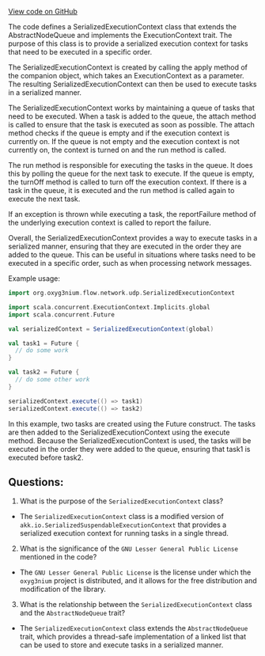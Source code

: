[View code on GitHub](https://github.com/oxyg3nium/oxyg3nium/flow/src/main/scala/org/oxyg3nium/flow/network/udp/SerializedExecutionContext.scala)

The code defines a SerializedExecutionContext class that extends the AbstractNodeQueue and implements the ExecutionContext trait. The purpose of this class is to provide a serialized execution context for tasks that need to be executed in a specific order. 

The SerializedExecutionContext is created by calling the apply method of the companion object, which takes an ExecutionContext as a parameter. The resulting SerializedExecutionContext can then be used to execute tasks in a serialized manner. 

The SerializedExecutionContext works by maintaining a queue of tasks that need to be executed. When a task is added to the queue, the attach method is called to ensure that the task is executed as soon as possible. The attach method checks if the queue is empty and if the execution context is currently on. If the queue is not empty and the execution context is not currently on, the context is turned on and the run method is called. 

The run method is responsible for executing the tasks in the queue. It does this by polling the queue for the next task to execute. If the queue is empty, the turnOff method is called to turn off the execution context. If there is a task in the queue, it is executed and the run method is called again to execute the next task. 

If an exception is thrown while executing a task, the reportFailure method of the underlying execution context is called to report the failure. 

Overall, the SerializedExecutionContext provides a way to execute tasks in a serialized manner, ensuring that they are executed in the order they are added to the queue. This can be useful in situations where tasks need to be executed in a specific order, such as when processing network messages. 

Example usage:

```scala
import org.oxyg3nium.flow.network.udp.SerializedExecutionContext

import scala.concurrent.ExecutionContext.Implicits.global
import scala.concurrent.Future

val serializedContext = SerializedExecutionContext(global)

val task1 = Future {
  // do some work
}

val task2 = Future {
  // do some other work
}

serializedContext.execute(() => task1)
serializedContext.execute(() => task2)
``` 

In this example, two tasks are created using the Future construct. The tasks are then added to the SerializedExecutionContext using the execute method. Because the SerializedExecutionContext is used, the tasks will be executed in the order they were added to the queue, ensuring that task1 is executed before task2.
## Questions: 
 1. What is the purpose of the `SerializedExecutionContext` class?
- The `SerializedExecutionContext` class is a modified version of `akk.io.SerializedSuspendableExecutionContext` that provides a serialized execution context for running tasks in a single thread.

2. What is the significance of the `GNU Lesser General Public License` mentioned in the code?
- The `GNU Lesser General Public License` is the license under which the `oxyg3nium` project is distributed, and it allows for the free distribution and modification of the library.

3. What is the relationship between the `SerializedExecutionContext` class and the `AbstractNodeQueue` trait?
- The `SerializedExecutionContext` class extends the `AbstractNodeQueue` trait, which provides a thread-safe implementation of a linked list that can be used to store and execute tasks in a serialized manner.